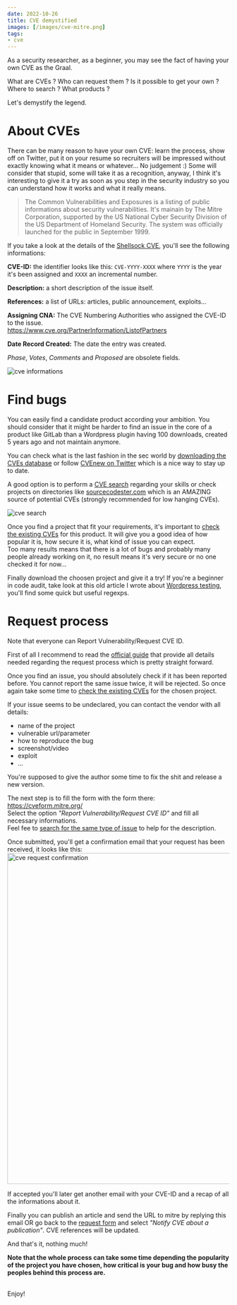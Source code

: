 ```yaml
---
date: 2022-10-26
title: CVE demystified
images: [/images/cve-mitre.png]
tags:
- cve
---
```

As a security researcher, as a beginner, you may see the fact of having your own CVE as the Graal.  

What are CVEs ?
Who can request them ?
Is it possible to get your own ?
Where to search ? What products ?

Let's demystify the legend.
<!--more-->


# About CVEs

There can be many reason to have your own CVE: learn the process, show off on Twitter, put it on your resume so recruiters will be impressed without exactly knowing what it means or whatever... No judgement :)
Some will consider that stupid, some will take it as a recognition, anyway, I think it's interesting to give it a try as soon as you step in the security industry so you can understand how it works and what it really means. 

> The Common Vulnerabilities and Exposures is a listing of public informations about security vulnerabilities. It's mainain by The Mitre Corporation, supported by the US National Cyber Security Division of the US Department of Homeland Security. The system was officially launched for the public in September 1999.

If you take a look at the details of the [Shellsock CVE](https://cve.mitre.org/cgi-bin/cvename.cgi?name=CVE-2014-6271), you'll see the following informations:

__CVE-ID:__ the identifier looks like this: `CVE-YYYY-XXXX` where `YYYY` is the year it's been assigned and `XXXX` an incremental number.

__Description:__ a short description of the issue itself.

__References:__ a list of URLs: articles, public announcement, exploits...

__Assigning CNA:__ The CVE Numbering Authorities who assigned the CVE-ID to the issue.  
https://www.cve.org/PartnerInformation/ListofPartners

__Date Record Created:__ The date the entry was created.

*Phase*, *Votes*, *Comments* and *Proposed* are obsolete fields.

<img src="/images/cve-infos.png" alt="cve informations" />


# Find bugs

You can easily find a candidate product according your ambition.
You should consider that it might be harder to find an issue in the core of a product like GitLab than a Wordpress plugin having 100 downloads, created 5 years ago and not maintain anymore.

You can check what is the last fashion in the sec world by [downloading the CVEs database](https://cve.mitre.org/data/downloads/index.html) or follow [CVEnew on Twitter](https://twitter.com/CVEnew) which is a nice way to stay up to date.

A good option is to perform a [CVE search](https://cve.mitre.org/cgi-bin/cvekey.cgi?keyword=php) regarding your skills or check projects on directories like [sourcecodester.com](https://www.sourcecodester.com/php-project) which is an AMAZING source of potential CVEs (strongly recommended for low hanging CVEs).

<img src="/images/cve-search.png" alt="cve search" />

Once you find a project that fit your requirements, it's important to [check the existing CVEs](https://cve.mitre.org/cgi-bin/cvekey.cgi?keyword=Online+Magazine+Management) for this product.
It will give you a good idea of how popular it is, how secure it is, what kind of issue you can expect.  
Too many results means that there is a lot of bugs and probably many people already working on it, no result means it's very secure or no one checked it for now...

Finally download the choosen project and give it a try! If you're a beginner in code audit, take look at this old article I wrote about [Wordpress testing](https://10degres.net/wordpress-testing/), you'll find some quick but useful regexps.


# Request process

Note that everyone can Report Vulnerability/Request CVE ID.

First of all I recommend to read the [official guide](https://github.com/CVEProject/cveproject.github.io/blob/gh-pages/requester/reservation-guidelines.md) that provide all details needed regarding the request process which is pretty straight forward.

Once you find an issue, you should absolutely check if it has been reported before.
You cannot report the same issue twice, it will be rejected.
So once again take some time to [check the existing CVEs](https://cve.mitre.org/cgi-bin/cvekey.cgi?keyword=Online+Magazine+Management) for the chosen project.

If your issue seems to be undeclared, you can contact the vendor with all details:
- name of the project
- vulnerable url/parameter
- how to reproduce the bug
- screenshot/video
- exploit
- ...

You're supposed to give the author some time to fix the shit and release a new version.

The next step is to fill the form with the form there: https://cveform.mitre.org/  
Select the option *"Report Vulnerability/Request CVE ID"* and fill all necessary informations.  
Feel fee to [search for the same type of issue](https://cve.mitre.org/cgi-bin/cvekey.cgi?keyword=file+upload) to help for the description.

Once submitted, you'll get a confirmation email that your request has been received, it looks like this:
<img src="/images/cve-request-confirmation.png" width="750" alt="cve request confirmation" />

If accepted you'll later get another email with your CVE-ID and a recap of all the informations about it.

Finally you can publish an article and send the URL to mitre by replying this email OR go back to the [request form](https://cveform.mitre.org/) and select *"Notify CVE about a publication"*.
CVE references will be updated.

And that's it, nothing much!

**Note that the whole process can take some time depending the popularity of the project you have chosen, how critical is your bug and how busy the peoples behind this process are.**

<br>
Enjoy!

